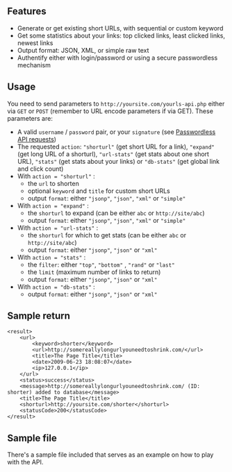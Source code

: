 ## Features

*   Generate or get existing short URLs, with sequential or custom keyword
*   Get some statistics about your links: top clicked links, least clicked links, newest links
*   Output format: JSON, XML, or simple raw text
*   Authentify either with login/password or using a secure passwordless mechanism

## Usage

You need to send parameters to `http://yoursite.com/yourls-api.php` either via `GET` or `POST` (remember to URL encode parameters if via GET). These parameters are:

*   A valid `username` / `password` pair, or your `signature` (see [Passwordless API requests](http://yourls.org/passwordlessapi))
*   The requested `action`: `"shorturl"` (get short URL for a link), `"expand"` (get long URL of a shorturl), `"url-stats"` (get stats about one short URL), `"stats"` (get stats about your links) or `"db-stats"` (get global link and click count)
*   With `action = "shorturl"` :
	*   the `url` to shorten
	*   optional `keyword` and `title` for custom short URLs
	*   output `format`: either `"jsonp"`, `"json"`, `"xml"` or `"simple"`
*   With `action = "expand"` :
	*   the `shorturl` to expand (can be either `abc` or `http://site/abc`)
	*   output `format`: either `"jsonp"`, `"json"`, `"xml"` or `"simple"`
*   With `action = "url-stats"` :
	*   the `shorturl` for which to get stats (can be either `abc` or `http://site/abc`)
	*   output `format`: either `"jsonp"`, `"json"` or `"xml"`
*   With `action = "stats"` :
	*   the `filter`: either `"top"`, `"bottom"` , `"rand"` or `"last"`
	*   the `limit` (maximum number of links to return)
	*   output `format`: either `"jsonp"`, `"json"` or `"xml"`
*   With `action = "db-stats"` :
	*   output `format`: either `"jsonp"`, `"json"` or `"xml"`

## Sample return

	<result>
		<url>
			<keyword>shorter</keyword>
			<url>http://somereallylongurlyouneedtoshrink.com/</url>
			<title>The Page Title</title>
			<date>2009-06-23 18:08:07</date>
			<ip>127.0.0.1</ip>
		</url>
		<status>success</status>
		<message>http://somereallylongurlyouneedtoshrink.com/ (ID: shorter) added to database</message>
		<title>The Page Title</title>
		<shorturl>http://yoursite.com/shorter</shorturl>
		<statusCode>200</statusCode>
	</result>

## Sample file

There's a sample file included that serves as an example on how to play with the API.

